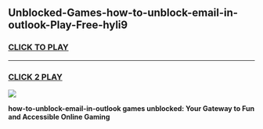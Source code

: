 
## Unblocked-Games-how-to-unblock-email-in-outlook-Play-Free-hyli9
<h3>
<a href="https://premium76.site?title=how-to-unblock-email-in-outlook&ref=23A">CLICK TO PLAY</a></h3>
<hr>

<h3>
<a href="https://premium76.site?title=how-to-unblock-email-in-outlook&ref=23A">CLICK 2 PLAY</a>
  
</h3>

<a href="https://premium76.site?title=how-to-unblock-email-in-outlook&ref=23A"><img src="https://clearcache.store/games.png"></a>


**how-to-unblock-email-in-outlook games unblocked: Your Gateway to Fun and Accessible Online Gaming**
